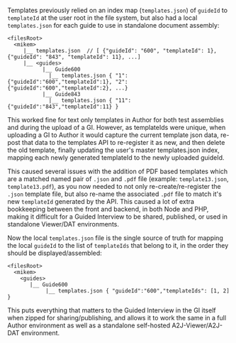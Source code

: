 Templates previously relied on an index map (`templates.json`) of `guideId` to `templateId` at the user root in the file system, but also had a local `templates.json` for each guide to use in standalone document assembly:

```
<filesRoot>
  <mikem>
     |__ templates.json  // [ {"guideId": "600", "templateId": 1}, {"guideId": "843", "templateId": 11}, ...]
     |__ <guides>
           |__ Guide600
             |__ templates.json { "1":{"guideId":"600","templateId":1}, "2":{"guideId":"600","templateId":2}, ...}
           |__ Guide843
             |__ templates.json { "11":{"guideId":"843","templateId":11} }
```

This worked fine for text only templates in Author for both test assemblies and during the upload of a GI. However, as templateIds were unique, when uploading a GI to Author it would capture the current template json data, re-post that data to the templates API to re-register it as new, and then delete the old template, finally updating the user's master templates.json index, mapping each newly generated templateId to the newly uploaded guideId.

This caused several issues with the addition of PDF based templates which are a matched named pair of `.json` and `.pdf` file (example: `template13.json`, `template13.pdf`), as you now needed to not only re-create/re-register the `.json` template file, but also re-name the associated `.pdf` file to match it's new `templateId` generated by the API. This caused a lot of extra bookkeeping between the front and backend, in both Node and PHP, making it difficult for a Guided Interview to be shared, published, or used in standalone Viewer/DAT environments.

Now the local `templates.json` file is the single source of truth for mapping the local `guideId` to the list of `templateIds` that belong to it, in the order they should be displayed/assembled:

```
<filesRoot>
  <mikem>
    <guides>
       |__ Guide600
            |__ templates.json { "guideId":"600","templateIds": [1, 2] }
```

This puts everything that matters to the Guided Interview in the GI itself when zipped for sharing/publishing, and allows it to work the same in a full Author environment as well as a standalone self-hosted A2J-Viewer/A2J-DAT environment.
